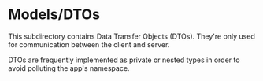 # Models/DTOs
This subdirectory contains Data Transfer Objects (DTOs). They're only used for communication between the client and server.

DTOs are frequently implemented as private or nested types in order to avoid polluting the app's namespace.
